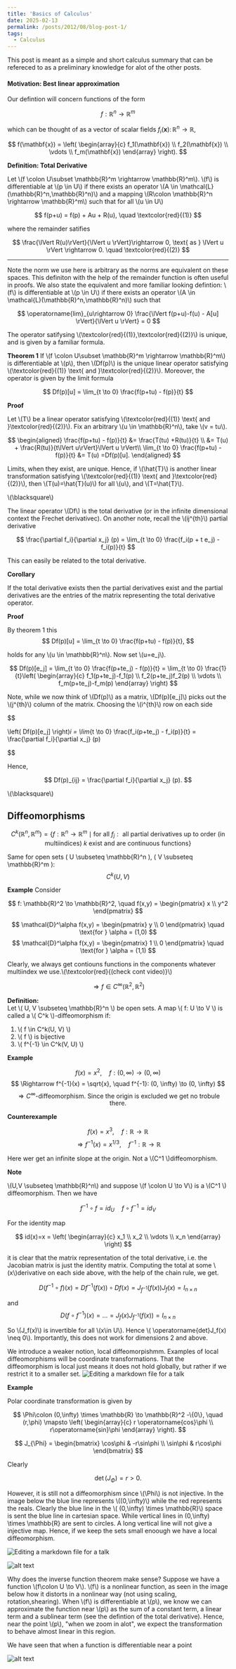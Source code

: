 ```yaml
---
title: 'Basics of Calculus'
date: 2025-02-13
permalink: /posts/2012/08/blog-post-1/
tags:
  - Calculus
---
```


This post is meant as a simple and short calculus summary that can be refereced to as a preliminary knowledge for alot of the other posts.


#### Motivation: Best linear approximation


Our defintion will concern functions of the form

$$ f: \mathbb{R}^n \rightarrow \mathbb{R}^m $$

which can be thought of as a vector of scalar fields $f_i(\mathbf{x}) \colon \mathbb{R}^n \rightarrow \mathbb{R}$,


$$
f(\mathbf{x}) = \left( \begin{array}{c} f_1(\mathbf{x}) \\ f_2(\mathbf{x}) \\ \vdots \\ f_m(\mathbf{x}) \end{array} \right).
$$


**Definition: Total Derivative**

Let \\(f \colon U\subset \mathbb{R}^m \rightarrow \mathbb{R}^m\\). \\(f\\) is differentiable at \\(p \in U\\) if there exists an operator \\(A \in \mathcal{L}(\mathbb{R}^n,\mathbb{R}^n)\\) and a mapping \\(R\colon \mathbb{R}^n \rightarrow \mathbb{R}^m\\)
such that for all \\(u \in U\\)

$$
f(p+u) = f(p) + Au + R(u), \quad \textcolor{red}{(1)}
$$

where the remainder satifies

$$
\frac{\lVert R(u)\rVert}{\lVert u \rVert}\rightarrow 0, \text{ as } \lVert u \rVert \rightarrow 0. \quad \textcolor{red}{(2)}
$$

---

Note the norm we use here is arbitrary as the norms are equivalent on these spaces. This definiton with the help of the remainder function is often useful in proofs. We also state the equivalent and more familiar looking defintion:  \\(f\\) is differentiable at \\(p \in U\\) if there exists an operator \\(A \in \mathcal{L}(\mathbb{R}^n,\mathbb{R}^n)\\) such that

$$
\operatorname{lim}_{u\rightarrow 0} \frac{\lVert f(p+u)-f(u) - A[u] \rVert}{\lVert u \rVert} = 0
$$


The operator satifysing \\(\textcolor{red}{(1)},\textcolor{red}{(2)}\\) is unique, and is given by a familiar formula.

**Theorem 1**
If \\(f \colon U\subset \mathbb{R}^m \rightarrow \mathbb{R}^m\\) is differentiable at \\(p\\), then \\(Df(p)\\) is the unique linear operator satisfying  \\(\textcolor{red}{(1)} \text{ and }\textcolor{red}{(2)}\\). Moreover, the operator is given by the limit formula

$$
Df(p)[u] = \lim_{t \to 0} \frac{f(p+tu) - f(p)}{t}
$$

**Proof**

Let \\(T\\) be a linear operator satisfying \\(\textcolor{red}{(1)} \text{ and }\textcolor{red}{(2)}\\). Fix an arbitrary \\(u \in \mathbb{R}^n\\), take \\(v = tu\\).


$$
\begin{aligned}
    \frac{f(p+tu) - f(p)}{t} &= \frac{T(tu) +R(tu)}{t} \\
    &= T(u) + \frac{R(tu)}{t\lVert u\rVert}\lVert u \rVert\\
    \lim_{t \to 0} \frac{f(p+tu) - f(p)}{t} &= T(u) =Df(p)[u].
\end{aligned}
$$

Limits, when they exist, are unique. Hence, if \\(\hat{T}\\) is another linear transformation satisfying  \\(\textcolor{red}{(1)} \text{ and }\textcolor{red}{(2)}\\), then \\(T(u)=\hat{T}(u)\\) for all \\(u\\), and \\(T=\hat{T}\\).

\\(\blacksquare\\)


The linear operator \\(Df\\) is the total derivative (or in the infinite dimensional context the Frechet derivativec). On another note, recall the \\(ij^{th}\\) partial derivative

$$
\frac{\partial f_i}{\partial x_j} (p) = \lim_{t \to 0} \frac{f_i(p + t e_j) - f_i(p)}{t}
$$

This can easily be related to the total derivative.

**Corollary**

If the total derivative exists then the partial derivatives exist and the partial derivatives are the entries of the matrix representing the total derivative operator.

**Proof**

By theorem 1 this
$$
Df(p)[u] = \lim_{t \to 0} \frac{f(p+tu) - f(p)}{t},
$$

holds for any \\(u \in \mathbb{R}^n\\). Now set \\(u=e_j\\).


$$
Df(p)[e_j] = \lim_{t \to 0} \frac{f(p+te_j) - f(p)}{t} =  \lim_{t \to 0} \frac{1}{t}\left( \begin{array}{c} f_1(p+te_j)-f_1(p)  \\ f_2(p+te_j)f_2(p)   \\ \vdots \\ f_m(p+te_j)-f_m(p)   \end{array} \right)
$$

Note, while we now think of \\(Df(p)\\) as a matrix, \\(Df(p)[e_j]\\) picks out the \\(j^{th}\\) column of the matrix. Choosing the \\(i^{th}\\) row on each side

$$

\left( Df(p)[e_j] \right)_i = \lim_{t \to 0} \frac{f_i(p+te_j) - f_i(p)}{t} = \frac{\partial f_i}{\partial x_j} (p)

$$

Hence,


$$
Df(p)_{ij} = \frac{\partial f_i}{\partial x_j} (p).
$$

\\(\blacksquare\\)








## Diffeomorphisms

$$
C^k(\mathbb{R}^n, \mathbb{R}^m) = \left\{ f: \mathbb{R}^n \to \mathbb{R}^m \mid \text{for all } f_j: \text{ all partial derivatives up to order (in multiindices) } k \text{ exist and are continuous functions} \right\}
$$

Same for open sets \( U \subseteq \mathbb{R}^n \), \( V \subseteq \mathbb{R}^m \):  
$$
C^k(U, V)
$$


**Example**
Consider

$$
f: \mathbb{R}^2 \to \mathbb{R}^2, \quad f(x,y) = \begin{pmatrix} x \\ y^2 \end{pmatrix}
$$


$$
\mathcal{D}^\alpha f(x,y) = \begin{pmatrix} y \\ 0 \end{pmatrix} \quad \text{for } \alpha = (1,0)
$$
$$
\mathcal{D}^\alpha f(x,y) = \begin{pmatrix} 1 \\ 0 \end{pmatrix} \quad \text{for } \alpha = (1,1)
$$

Clearly, we always get contiouns functions in the components whatever multiindex we use.\\(\textcolor{red}{(check cont video)}\\)

$$
\Rightarrow f \in C^\infty(\mathbb{R}^2, \mathbb{R}^2)
$$

**Definition:**  
Let \\( U, V \subseteq \mathbb{R}^n \\) be open sets. A map \\( f: U \to V \\) is called a \\( C^k \\)-diffeomorphism if:
1. \\( f \in C^k(U, V) \\)
2. \\( f \\) is bijective
3. \\( f^{-1} \in C^k(V, U) \\)


**Example**

$$
f(x) = x^2, \quad f: (0, \infty) \to (0, \infty)
$$
$$
\Rightarrow f^{-1}(x) = \sqrt{x}, \quad f^{-1}: (0, \infty) \to (0, \infty)
$$
$$
\Rightarrow C^\infty \text{-diffeomorphism. Since the origin is excluded we get no trobule there.}
$$


**Counterexample**

$$
f(x) = x^3, \quad f: \mathbb{R} \to \mathbb{R}
$$
$$
\Rightarrow f^{-1}(x) = x^{1/3}, \quad f^{-1}: \mathbb{R} \to \mathbb{R}
$$

Here wer get an infinite slope at the origin. Not a \\(C^1 \\)diffeomorphism.


**Note**

\\(U,V \subseteq \mathbb{R}^n\\) and suppose \\(f \colon U \to V\\) is a \\(C^1 \\) diffeomorphism. Then we have

$$
f^{-1} \circ f = id_{U} \quad  f\circ f^{-1} = id_{V}
$$

For the identity map 

$$
id(x)=x = \left( \begin{array}{c} x_1 \\ x_2 \\ \vdots \\ x_n \end{array} \right)
$$

it is clear that the matrix representation of the total derivative, i.e. the Jacobian matrix is just the identity matrix. Computing the total at some \\(x\\)derivative on each side above, with the help of the chain rule, we get.

$$
D(f^{-1}\circ f)(x) = Df^{-1}(f(x))\circ Df(x) = J_{f^{-1}}(f(x))J_{f}(x) = I_{n\times n}
$$

and
$$
D(f\circ f^{-1})(x) = \dots =  J_{f}(x)J_{f^{-1}}(f(x)) = I_{n\times n}
$$

So \\(J_f(x)\\) is invertible for all \\(x\in U\\). Hence \\( \operatorname{det}J_f(x) \neq 0\\). Importantly, this does not work for dimensions 2 and above.


We introduce a weaker notion, local diffeomorpishmm. Examples of local diffeomorphisms will be coordinate transformations. That the diffeomorphism is local just means it does not hold globally, but rather if we restrict it to a smaller set.
![Editing a markdown file for a talk](/images/local-diffeomorphism.png)

**Example**

Polar coordinate transformation is given by


$$
\Phi\colon (0,\infty) \times \mathbb{R} \to \mathbb{R}^2 -\{0\}, \quad (r,\phi) \mapsto \left( \begin{array}{c} r \operatorname{cos}\phi \\ r\operatorname{sin}\phi \end{array} \right).
$$


$$
J_{\Phi} =
\begin{bmatrix}
\cos\phi & -r\sin\phi \\
\sin\phi & r\cos\phi
\end{bmatrix}
$$


Clearly


$$
\operatorname{det}(J_{\Phi}) = r>0.
$$

However, it is still not a diffeomorphism since \\(\Phi\\) is not injective. In the image below the blue line represents \\((0,\infty)\\) while the red represents the reals. Clearly the blue line in the \\( (0,\infty) \times \mathbb{R}\\) space is sent the blue line in cartesian space. While vertical lines in  (0,\infty) \times \mathbb{R} are sent to circles. A long vertical line will not give a injective map. Hence, if we keep the sets small enoough we have a local diffeomorphism.

![Editing a markdown file for a talk](/assets/test/polar.png)



![alt text](/images/local_diff.png)




Why does the inverse function theorem make sense? Suppose we have a function \\(f\colon U \to V\\). \\(f\\) is a nonlinear function, as seen in the image below how it distorts in a nonlinear way (not using scaling, rotation,shearing). When \\(f\\) is differentiable at \\(p\\), we know we can approximate the function near \\(p\\) as the sum of a constant term, a linear term and a sublinear term (see the defintion of the total derivative). Hence, near the point \\(p\\), "when we zoom in alot", we expect the transformation to behave almost linear in this region.  


 We have seen that when a function is differentiable near a point 


![alt text](../images/inv-thm.png)


















































